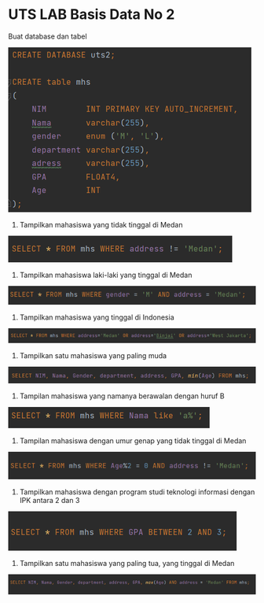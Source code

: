 # UTS LAB Basis Data No 2

Buat database dan tabel

![Untitled](UTS%20LAB%20Basis%20Data%20No%202%201322191bcc254acab63feb931b41980a/Untitled.png)

1. Tampilkan mahasiswa yang tidak tinggal di Medan

![Untitled](UTS%20LAB%20Basis%20Data%20No%202%201322191bcc254acab63feb931b41980a/Untitled%201.png)

1. Tampilkan mahasiswa laki-laki yang tinggal di Medan

![Untitled](UTS%20LAB%20Basis%20Data%20No%202%201322191bcc254acab63feb931b41980a/Untitled%202.png)

1. Tampilkan mahasiswa yang tinggal di Indonesia

![Untitled](UTS%20LAB%20Basis%20Data%20No%202%201322191bcc254acab63feb931b41980a/Untitled%203.png)

1. Tampilkan satu mahasiswa yang paling muda

![Untitled](UTS%20LAB%20Basis%20Data%20No%202%201322191bcc254acab63feb931b41980a/Untitled%204.png)

1. Tampilan mahasiswa yang namanya berawalan dengan huruf B

![Untitled](UTS%20LAB%20Basis%20Data%20No%202%201322191bcc254acab63feb931b41980a/Untitled%205.png)

1. Tampilan mahasiswa dengan umur genap yang tidak tinggal di Medan

![Untitled](UTS%20LAB%20Basis%20Data%20No%202%201322191bcc254acab63feb931b41980a/Untitled%206.png)

1. Tampilkan mahasiswa dengan program studi teknologi informasi dengan IPK
antara 2 dan 3

![Untitled](UTS%20LAB%20Basis%20Data%20No%202%201322191bcc254acab63feb931b41980a/Untitled%207.png)

1. Tampilkan satu mahasiswa yang paling tua, yang tinggal di Medan

![Untitled](UTS%20LAB%20Basis%20Data%20No%202%201322191bcc254acab63feb931b41980a/Untitled%208.png)